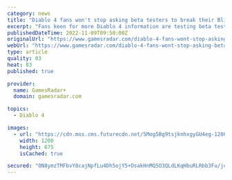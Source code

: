 ```yaml
---
category: news
title: "Diablo 4 fans won't stop asking beta testers to break their Blizzard contracts"
excerpt: "Fans keen for more Diablo 4 information are testing beta testers' commitments to their NDAs by asking questions about what they saw, just weeks after several players seemingly went against Blizzard's ..."
publishedDateTime: 2022-11-09T09:50:00Z
originalUrl: "https://www.gamesradar.com/diablo-4-fans-wont-stop-asking-beta-testers-to-break-their-blizzard-contracts/"
webUrl: "https://www.gamesradar.com/diablo-4-fans-wont-stop-asking-beta-testers-to-break-their-blizzard-contracts/"
type: article
quality: 83
heat: 83
published: true

provider:
  name: GamesRadar+
  domain: gamesradar.com

topics:
  - Diablo 4

images:
  - url: "https://cdn.mos.cms.futurecdn.net/5Mog5Bg9tsjknhxgyGU4eg-1200-80.jpg"
    width: 1200
    height: 675
    isCached: true

secured: "ON8ymzTMFbvY8cajNpfLu4Dh5ojY5+DsakHnMQ5O3QLdLKqHbuRLRbb3Fu/jc4D0Yv5Un6MK2QlBKNw14yog1v40FsWjYB6G46sMv6W8pE4tG19WxtOAM5/VqoaVJjmkwoLFXwRTCBIHbEvRgwzauuW4waOlyL3GtNFDpK674v/1iJ5nwB8o53pTq3xhegqr+Rxksu0QuQgPK9K00ZAQ7n9umOz0bUjzhEFJJy6p8nU9BrAMca15pAe9iq4OIU6aLh8MNumz97H2PkRU0sd4SMMXdNr6g4XGqn5CDcD9bbIuslis4ZtSYXXP8MF8VhZTxT3ruO6FLMOuAnd1fFy+6dc6gfhQP4eudU0OlxFqg40=;Q+whGoIL71zqbqzuZLqlJg=="
---
```


